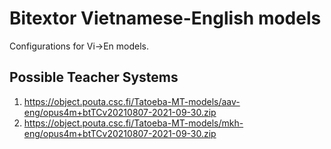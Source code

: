 # Bitextor Vietnamese-English models

Configurations for Vi→En models.

## Possible Teacher Systems

  1. https://object.pouta.csc.fi/Tatoeba-MT-models/aav-eng/opus4m+btTCv20210807-2021-09-30.zip
  2. https://object.pouta.csc.fi/Tatoeba-MT-models/mkh-eng/opus4m+btTCv20210807-2021-09-30.zip
